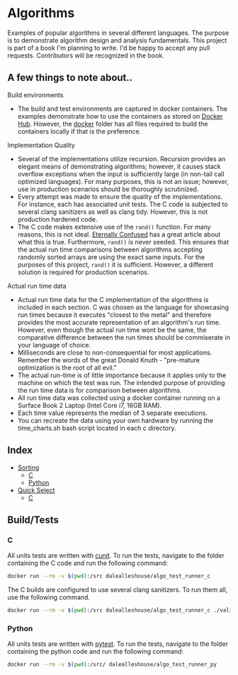 # Algorithms
Examples of popular algorithms in several different languages. The purpose is to
demonstrate algorithm design and analysis fundamentals. This project is part of
a book I'm planning to write. I'd be happy to accept any pull requests.
Contributors will be recognized in the book.

## A few things to note about..

Build environments
- The build and test environments are captured in docker containers. The
    examples demonstrate how to use the containers as stored on [Docker
    Hub](https://hub.docker.com). However, the [docker](docker/) folder has all
    files required to build the containers locally if that is the preference.

Implementation Quality
* Several of the implementations utilize recursion. Recursion provides an
    elegant means of demonstrating algorithms; however, it causes stack overflow
    exceptions when the input is sufficiently large (in non-tail call optimized
    languages). For many purposes, this is not an issue; however, use in
    production scenarios should be thoroughly scrutinized.
* Every attempt was made to ensure the quality of the implementations. For 
    instance, each has associated unit tests. The C code is subjected to several
    clang sanitizers as well as clang tidy. However, this is not production
    hardened code.
* The C code makes extensive use of the `rand()` function. For many
    reasons, this is not ideal. [Eternally
    Confused](http://www.eternallyconfuzzled.com/arts/jsw_art_rand.aspx) has a
    great article about what this is true. Furthermore, `rand()` is never
    seeded. This ensures that the actual run time comparisons between algorithms
    accepting randomly sorted arrays are using the exact same inputs.  For the
    purposes of this project, `rand()` it is sufficient. However, a different
    solution is required for production scenarios.

Actual run time data
* Actual run time data for the C implementation of the algorithms is included 
    in each section. C was chosen as the language for showcasing run times
    because it executes "closest to the metal" and therefore provides the most
    accurate representation of an algorithm's run time. However, even though the
    actual run time wont be the same, the comparative difference between the run
    times should be commiserate in your language of choice.
* Milliseconds are close to non-consequential for most applications. Remember
    the words of the great Donald Knuth - "pre-mature optimization is the root
    of all evil."
* The actual run-time is of little importance because it applies only to the
    machine on which the test was run. The intended purpose of providing the run
    time data is for comparison between algorithms.
* All run time data was collected using a docker container running on a Surface
    Book 2 Laptop (Intel Core i7, 16GB RAM).
* Each time value represents the median of 3 separate executions.
* You can recreate the data using your own hardware by running the
    time_charts.sh bash script located in each c directory.

## Index

* [Sorting](sorting/)
	* [C](sorting/c/)
	* [Python](sorting/python/)
* [Quick Select](quick_select/)
	* [C](quick_select/c/)

## Build/Tests
### C
All units tests are written with
[cunit](http://cunit.sourceforge.net/doc/index.html). To run the tests,
navigate to the folder containing the C code and run the following command:

``` bash
docker run --rm -v $(pwd):/src dalealleshouse/algo_test_runner_c
```

The C builds are configured to use several clang sanitizers. To run them all,
use the following command.

``` bash
docker run --rm -v $(pwd):/src dalealleshouse/algo_test_runner_c ./validate
```

### Python
All units tests are written with [pytest](https://docs.pytest.org/en/latest/).
To run the tests, navigate to the folder containing the python code and run the
following command:

``` bash
docker run --rm -v $(pwd):/src/ dalealleshouse/algo_test_runner_py
```
